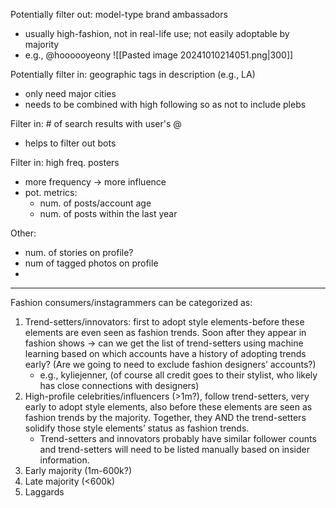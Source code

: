 Potentially filter out: model-type brand ambassadors 
-  usually high-fashion, not in real-life use; not easily adoptable by majority
- e.g., @hoooooyeony ![[Pasted image 20241010214051.png|300]]

Potentially filter in: geographic tags in description (e.g., LA)
- only need major cities 
- needs to be combined with high following so as not to include plebs

Filter in: # of search results with user's @
- helps to filter out bots

Filter in: high freq. posters
- more frequency → more influence
- pot. metrics:
	- num. of posts/account age
	- num. of posts within the last year

Other:  
- num. of stories on profile?
- num of tagged photos on profile 
- 


-----

Fashion consumers/instagrammers can be categorized as:

1. Trend-setters/innovators: first to adopt style elements-before these elements are even seen as fashion trends. Soon after they appear in fashion shows → can we get the list of trend-setters using machine learning based on which accounts have a history of adopting trends early? (Are we going to need to exclude fashion designers’ accounts?)
    - e.g., kyliejenner, (of course all credit goes to their stylist, who likely has close connections with designers)
2. High-profile celebrities/influencers (>1m?), follow trend-setters, very early to adopt style elements, also before these elements are seen as fashion trends by the majority. Together, they AND the trend-setters solidify those style elements’ status as fashion trends.
    - Trend-setters and innovators probably have similar follower counts and trend-setters will need to be listed manually based on insider information.
3. Early majority (1m-600k?)
4. Late majority (<600k)
5. Laggards

